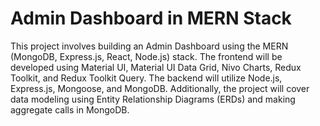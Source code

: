# Admin Dashboard in MERN Stack

This project involves building an Admin Dashboard using the MERN (MongoDB, Express.js, React, Node.js) stack. The frontend will be developed using Material UI, Material UI Data Grid, Nivo Charts, Redux Toolkit, and Redux Toolkit Query. The backend will utilize Node.js, Express.js, Mongoose, and MongoDB. Additionally, the project will cover data modeling using Entity Relationship Diagrams (ERDs) and making aggregate calls in MongoDB.

<!-- ## Features and Technologies Used

- **Frontend Technologies**:
  - Material UI: A popular React UI framework for building sleek and responsive user interfaces.
  - Material UI Data Grid: Provides a powerful grid component for displaying and managing large datasets.
  - Nivo Charts: A React library for building customizable and interactive charts and graphs.
  - Redux Toolkit: Simplifies state management in React applications by providing efficient tools and patterns.
  - Redux Toolkit Query: Enables efficient data fetching and caching with Redux Toolkit.

- **Backend Technologies**:
  - Node.js: A JavaScript runtime for building scalable server-side applications.
  - Express.js: A minimal and flexible Node.js web application framework.
  - Mongoose: An elegant MongoDB object modeling tool designed to work in an asynchronous environment.
  - MongoDB: A NoSQL database for storing and managing data in a flexible and scalable manner.

- **Data Modeling**:
  - Entity Relationship Diagrams (ERDs): Used for visualizing and designing the relationships between different data entities.

- **MongoDB Aggregate Calls**:
  - Implementation of aggregate calls in MongoDB for performing advanced data aggregation operations.

## License
This project is licensed under the MIT License. -->
